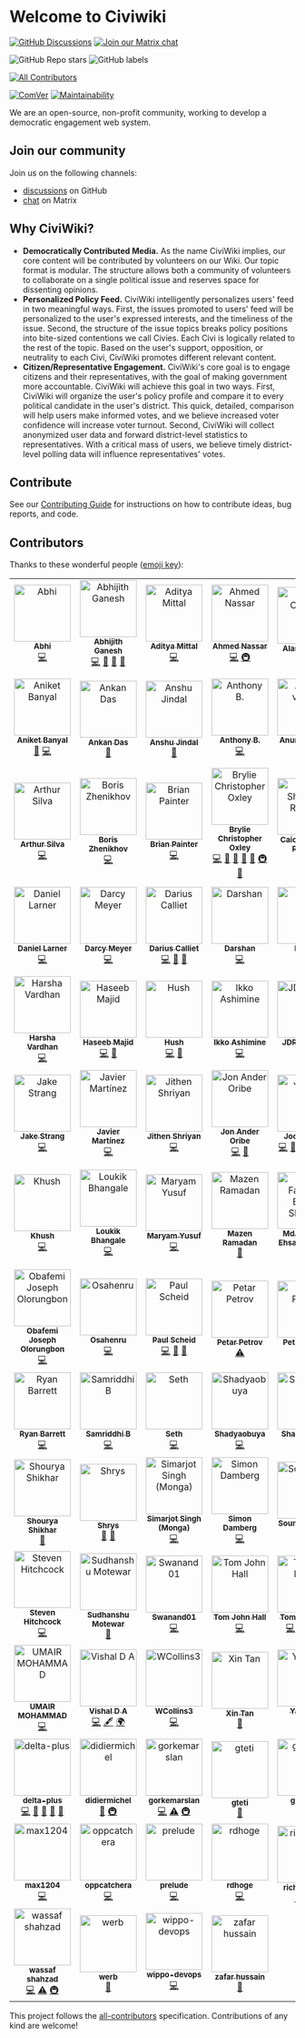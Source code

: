 # Welcome to Civiwiki

[![GitHub Discussions](https://img.shields.io/github/discussions/CiviWiki/OpenCiviWiki)](https://github.com/CiviWiki/OpenCiviWiki/discussions)
[![Join our Matrix chat](https://img.shields.io/badge/chat-join%20now%20via%20Matrix-blue)](https://matrix.to/#/#civi.wiki:matrix.org)

![GitHub Repo stars](https://img.shields.io/github/stars/CiviWiki/OpenCiviWiki?style=social)
![GitHub labels](https://img.shields.io/github/labels/CiviWiki/OpenCiviWiki/help%20wanted)

<!-- ALL-CONTRIBUTORS-BADGE:START - Do not remove or modify this section -->
[![All Contributors](https://img.shields.io/badge/all_contributors-102-orange.svg?style=flat-square)](#contributors-)
<!-- ALL-CONTRIBUTORS-BADGE:END -->

[![ComVer](https://img.shields.io/badge/ComVer-compliant-brightgreen.svg)](https://github.com/staltz/comver)
[![Maintainability](https://api.codeclimate.com/v1/badges/5241b4275cc2dffe90f2/maintainability)](https://codeclimate.com/github/CiviWiki/OpenCiviWiki/maintainability)

We are an open-source, non-profit community, working to develop a democratic engagement web system.

## Join our community

Join us on the following channels:

* [discussions](https://github.com/CiviWiki/OpenCiviWiki/discussions) on GitHub
* [chat](https://matrix.to/#/#civi.wiki:matrix.org) on Matrix

## Why CiviWiki?

* **Democratically Contributed Media.** As the name CiviWiki implies, our core content will be contributed by volunteers on our Wiki. Our topic format is modular. The structure allows both a community of volunteers to collaborate on a single political issue and reserves space for dissenting opinions.
* **Personalized Policy Feed.** CiviWiki intelligently personalizes users' feed in two meaningful ways. First, the issues promoted to users' feed will be personalized to the user's expressed interests, and the timeliness of the issue. Second, the structure of the issue topics breaks policy positions into bite-sized contentions we call Civies. Each Civi is logically related to the rest of the topic. Based on the user's support, opposition, or neutrality to each Civi, CiviWiki promotes different relevant content.
* **Citizen/Representative Engagement.** CiviWiki's core goal is to engage citizens and their representatives, with the goal of making government more accountable. CiviWiki will achieve this goal in two ways. First, CiviWiki will organize the user's policy profile and compare it to every political candidate in the user's district. This quick, detailed, comparison will help users make informed votes, and we believe increased voter confidence will increase voter turnout. Second, CiviWiki will collect anonymized user data and forward district-level statistics to representatives. With a critical mass of users, we believe timely district-level polling data will influence representatives' votes.


## Contribute

See our [Contributing Guide](CONTRIBUTING.md) for instructions on how to contribute ideas, bug reports, and code.

## Contributors

Thanks to these wonderful people ([emoji key](https://allcontributors.org/docs/en/emoji-key)):

<!-- ALL-CONTRIBUTORS-LIST:START - Do not remove or modify this section -->
<!-- prettier-ignore-start -->
<!-- markdownlint-disable -->
<table>
  <tbody>
    <tr>
      <td align="center"><a href="https://github.com/abhiprojectz"><img src="https://avatars.githubusercontent.com/u/64596494?v=4?s=100" width="100px;" alt="Abhi "/><br /><sub><b>Abhi </b></sub></a><br /><a href="https://github.com/CiviWiki/OpenCiviWiki/commits?author=abhiprojectz" title="Code">💻</a></td>
      <td align="center"><a href="https://abhijithganesh.github.io"><img src="https://avatars.githubusercontent.com/u/67182544?v=4?s=100" width="100px;" alt="Abhijith Ganesh"/><br /><sub><b>Abhijith Ganesh</b></sub></a><br /><a href="https://github.com/CiviWiki/OpenCiviWiki/commits?author=AbhijithGanesh" title="Code">💻</a> <a href="#projectManagement-AbhijithGanesh" title="Project Management">📆</a> <a href="https://github.com/CiviWiki/OpenCiviWiki/commits?author=AbhijithGanesh" title="Documentation">📖</a> <a href="https://github.com/CiviWiki/OpenCiviWiki/issues?q=author%3AAbhijithGanesh" title="Bug reports">🐛</a></td>
      <td align="center"><a href="https://github.com/adityamittl"><img src="https://avatars.githubusercontent.com/u/76921082?v=4?s=100" width="100px;" alt="Aditya Mittal"/><br /><sub><b>Aditya Mittal</b></sub></a><br /><a href="https://github.com/CiviWiki/OpenCiviWiki/commits?author=adityamittl" title="Code">💻</a></td>
      <td align="center"><a href="https://github.com/a7madnassar"><img src="https://avatars.githubusercontent.com/u/2473403?v=4?s=100" width="100px;" alt="Ahmed Nassar"/><br /><sub><b>Ahmed Nassar</b></sub></a><br /><a href="https://github.com/CiviWiki/OpenCiviWiki/commits?author=a7madnassar" title="Code">💻</a> <a href="#infra-a7madnassar" title="Infrastructure (Hosting, Build-Tools, etc)">🚇</a></td>
      <td align="center"><a href="https://github.com/alanCalvillo-Wizeline"><img src="https://avatars.githubusercontent.com/u/72406611?v=4?s=100" width="100px;" alt="Alan Calvillo"/><br /><sub><b>Alan Calvillo</b></sub></a><br /><a href="https://github.com/CiviWiki/OpenCiviWiki/pulls?q=is%3Apr+reviewed-by%3AalanCalvillo-Wizeline" title="Reviewed Pull Requests">👀</a></td>
      <td align="center"><a href="https://github.com/alecxvs"><img src="https://avatars2.githubusercontent.com/u/513932?v=4?s=100" width="100px;" alt="Alec Sears"/><br /><sub><b>Alec Sears</b></sub></a><br /><a href="https://github.com/CiviWiki/OpenCiviWiki/issues?q=author%3Aalecxvs" title="Bug reports">🐛</a></td>
      <td align="center"><a href="https://github.com/LightFelicis"><img src="https://avatars.githubusercontent.com/u/21277176?v=4?s=100" width="100px;" alt="Alicja Kluczek"/><br /><sub><b>Alicja Kluczek</b></sub></a><br /><a href="https://github.com/CiviWiki/OpenCiviWiki/commits?author=LightFelicis" title="Documentation">📖</a></td>
    </tr>
    <tr>
      <td align="center"><a href="https://github.com/dummy26"><img src="https://avatars.githubusercontent.com/u/40134444?v=4?s=100" width="100px;" alt="Aniket Banyal"/><br /><sub><b>Aniket Banyal</b></sub></a><br /><a href="https://github.com/CiviWiki/OpenCiviWiki/commits?author=dummy26" title="Documentation">📖</a> <a href="https://github.com/CiviWiki/OpenCiviWiki/commits?author=dummy26" title="Code">💻</a></td>
      <td align="center"><a href="https://github.com/AnkanDas22"><img src="https://avatars1.githubusercontent.com/u/30185594?v=4?s=100" width="100px;" alt="Ankan Das"/><br /><sub><b>Ankan Das</b></sub></a><br /><a href="https://github.com/CiviWiki/OpenCiviWiki/commits?author=AnkanDas22" title="Documentation">📖</a></td>
      <td align="center"><a href="https://anshu-jindal.github.io/portfolio1/"><img src="https://avatars.githubusercontent.com/u/62394488?v=4?s=100" width="100px;" alt="Anshu Jindal"/><br /><sub><b>Anshu Jindal</b></sub></a><br /><a href="https://github.com/CiviWiki/OpenCiviWiki/commits?author=Anshu-jindal" title="Documentation">📖</a></td>
      <td align="center"><a href="https://github.com/PyDrummer"><img src="https://avatars.githubusercontent.com/u/62918152?v=4?s=100" width="100px;" alt="Anthony B."/><br /><sub><b>Anthony B.</b></sub></a><br /><a href="https://github.com/CiviWiki/OpenCiviWiki/commits?author=PyDrummer" title="Code">💻</a></td>
      <td align="center"><a href="https://github.com/anurag629"><img src="https://avatars.githubusercontent.com/u/78868769?v=4?s=100" width="100px;" alt="Anurag verma"/><br /><sub><b>Anurag verma</b></sub></a><br /><a href="https://github.com/CiviWiki/OpenCiviWiki/commits?author=anurag629" title="Code">💻</a></td>
      <td align="center"><a href="http://apoorvakashyap.github.io"><img src="https://avatars.githubusercontent.com/u/30412013?v=4?s=100" width="100px;" alt="Apoorva Kashyap"/><br /><sub><b>Apoorva Kashyap</b></sub></a><br /><a href="https://github.com/CiviWiki/OpenCiviWiki/commits?author=ApoorvaKashyap" title="Code">💻</a></td>
      <td align="center"><a href="https://www.linkedin.com/in/arjun-k-haridas-9a5844207/"><img src="https://avatars.githubusercontent.com/u/51917087?v=4?s=100" width="100px;" alt="Arjun K Haridas"/><br /><sub><b>Arjun K Haridas</b></sub></a><br /><a href="https://github.com/CiviWiki/OpenCiviWiki/commits?author=topguns837" title="Code">💻</a></td>
    </tr>
    <tr>
      <td align="center"><a href="https://github.com/silvarthur"><img src="https://avatars.githubusercontent.com/u/5846343?v=4?s=100" width="100px;" alt="Arthur Silva"/><br /><sub><b>Arthur Silva</b></sub></a><br /><a href="https://github.com/CiviWiki/OpenCiviWiki/commits?author=silvarthur" title="Code">💻</a></td>
      <td align="center"><a href="https://github.com/znhv"><img src="https://avatars.githubusercontent.com/u/14875990?v=4?s=100" width="100px;" alt="Boris Zhenikhov"/><br /><sub><b>Boris Zhenikhov</b></sub></a><br /><a href="https://github.com/CiviWiki/OpenCiviWiki/commits?author=znhv" title="Code">💻</a></td>
      <td align="center"><a href="https://github.com/BrianPainter"><img src="https://avatars2.githubusercontent.com/u/1342663?v=4?s=100" width="100px;" alt="Brian Painter"/><br /><sub><b>Brian Painter</b></sub></a><br /><a href="https://github.com/CiviWiki/OpenCiviWiki/commits?author=BrianPainter" title="Code">💻</a></td>
      <td align="center"><a href="https://bryliechristopheroxley.info"><img src="https://avatars1.githubusercontent.com/u/17307?v=4?s=100" width="100px;" alt="Brylie Christopher Oxley"/><br /><sub><b>Brylie Christopher Oxley</b></sub></a><br /><a href="https://github.com/CiviWiki/OpenCiviWiki/commits?author=brylie" title="Code">💻</a> <a href="https://github.com/CiviWiki/OpenCiviWiki/issues?q=author%3Abrylie" title="Bug reports">🐛</a> <a href="#projectManagement-brylie" title="Project Management">📆</a> <a href="https://github.com/CiviWiki/OpenCiviWiki/pulls?q=is%3Apr+reviewed-by%3Abrylie" title="Reviewed Pull Requests">👀</a> <a href="https://github.com/CiviWiki/OpenCiviWiki/commits?author=brylie" title="Documentation">📖</a> <a href="#infra-brylie" title="Infrastructure (Hosting, Build-Tools, etc)">🚇</a> <a href="#maintenance-brylie" title="Maintenance">🚧</a></td>
      <td align="center"><a href="https://github.com/CaioSR"><img src="https://avatars1.githubusercontent.com/u/26325211?v=4?s=100" width="100px;" alt="Caio Shimada Rabello"/><br /><sub><b>Caio Shimada Rabello</b></sub></a><br /><a href="https://github.com/CiviWiki/OpenCiviWiki/commits?author=CaioSR" title="Code">💻</a></td>
      <td align="center"><a href="https://github.com/dborstelmann"><img src="https://avatars1.githubusercontent.com/u/6558873?v=4?s=100" width="100px;" alt="Dan Borstelmann"/><br /><sub><b>Dan Borstelmann</b></sub></a><br /><a href="https://github.com/CiviWiki/OpenCiviWiki/commits?author=dborstelmann" title="Code">💻</a> <a href="https://github.com/CiviWiki/OpenCiviWiki/issues?q=author%3Adborstelmann" title="Bug reports">🐛</a> <a href="#infra-dborstelmann" title="Infrastructure (Hosting, Build-Tools, etc)">🚇</a> <a href="#ideas-dborstelmann" title="Ideas, Planning, & Feedback">🤔</a></td>
      <td align="center"><a href="https://github.com/danielgrijalva"><img src="https://avatars1.githubusercontent.com/u/11547406?v=4?s=100" width="100px;" alt="Daniel Grijalva"/><br /><sub><b>Daniel Grijalva</b></sub></a><br /><a href="https://github.com/CiviWiki/OpenCiviWiki/commits?author=danielgrijalva" title="Code">💻</a></td>
    </tr>
    <tr>
      <td align="center"><a href="https://github.com/dlarner3194"><img src="https://avatars2.githubusercontent.com/u/17296992?v=4?s=100" width="100px;" alt="Daniel Larner"/><br /><sub><b>Daniel Larner</b></sub></a><br /><a href="https://github.com/CiviWiki/OpenCiviWiki/commits?author=dlarner3194" title="Code">💻</a></td>
      <td align="center"><a href="https://github.com/darcymeyer"><img src="https://avatars2.githubusercontent.com/u/15186598?v=4?s=100" width="100px;" alt="Darcy Meyer"/><br /><sub><b>Darcy Meyer</b></sub></a><br /><a href="https://github.com/CiviWiki/OpenCiviWiki/commits?author=darcymeyer" title="Code">💻</a></td>
      <td align="center"><a href="https://github.com/DCalliet"><img src="https://avatars0.githubusercontent.com/u/6856645?v=4?s=100" width="100px;" alt="Darius Calliet"/><br /><sub><b>Darius Calliet</b></sub></a><br /><a href="https://github.com/CiviWiki/OpenCiviWiki/commits?author=DCalliet" title="Code">💻</a> <a href="https://github.com/CiviWiki/OpenCiviWiki/issues?q=author%3ADCalliet" title="Bug reports">🐛</a> <a href="#ideas-DCalliet" title="Ideas, Planning, & Feedback">🤔</a></td>
      <td align="center"><a href="https://github.com/darshanip"><img src="https://avatars.githubusercontent.com/u/36774606?v=4?s=100" width="100px;" alt="Darshan"/><br /><sub><b>Darshan</b></sub></a><br /><a href="https://github.com/CiviWiki/OpenCiviWiki/commits?author=darshanip" title="Code">💻</a></td>
      <td align="center"><a href="https://github.com/Di-ref"><img src="https://avatars1.githubusercontent.com/u/61465302?v=4?s=100" width="100px;" alt="Di-ref"/><br /><sub><b>Di-ref</b></sub></a><br /><a href="https://github.com/CiviWiki/OpenCiviWiki/commits?author=Di-ref" title="Code">💻</a></td>
      <td align="center"><a href="https://github.com/GokuMizuno"><img src="https://avatars0.githubusercontent.com/u/6818565?v=4?s=100" width="100px;" alt="Gordon Stangler"/><br /><sub><b>Gordon Stangler</b></sub></a><br /><a href="https://github.com/CiviWiki/OpenCiviWiki/commits?author=GokuMizuno" title="Code">💻</a> <a href="https://github.com/CiviWiki/OpenCiviWiki/issues?q=author%3AGokuMizuno" title="Bug reports">🐛</a> <a href="#ideas-GokuMizuno" title="Ideas, Planning, & Feedback">🤔</a></td>
      <td align="center"><a href="https://g1stavo.github.io/"><img src="https://avatars1.githubusercontent.com/u/22722936?v=4?s=100" width="100px;" alt="Gustavo"/><br /><sub><b>Gustavo</b></sub></a><br /><a href="https://github.com/CiviWiki/OpenCiviWiki/commits?author=g1stavo" title="Code">💻</a></td>
    </tr>
    <tr>
      <td align="center"><a href="https://github.com/harsha0609"><img src="https://avatars.githubusercontent.com/u/24893016?v=4?s=100" width="100px;" alt="Harsha Vardhan"/><br /><sub><b>Harsha Vardhan</b></sub></a><br /><a href="https://github.com/CiviWiki/OpenCiviWiki/commits?author=harsha0609" title="Code">💻</a></td>
      <td align="center"><a href="https://haseebmajid.dev"><img src="https://avatars.githubusercontent.com/u/998807?v=4?s=100" width="100px;" alt="Haseeb Majid"/><br /><sub><b>Haseeb Majid</b></sub></a><br /><a href="https://github.com/CiviWiki/OpenCiviWiki/commits?author=hmajid2301" title="Code">💻</a> <a href="https://github.com/CiviWiki/OpenCiviWiki/commits?author=hmajid2301" title="Documentation">📖</a></td>
      <td align="center"><a href="https://github.com/HushOv"><img src="https://avatars2.githubusercontent.com/u/36056305?v=4?s=100" width="100px;" alt="Hush"/><br /><sub><b>Hush</b></sub></a><br /><a href="https://github.com/CiviWiki/OpenCiviWiki/commits?author=HushOv" title="Code">💻</a> <a href="https://github.com/CiviWiki/OpenCiviWiki/commits?author=HushOv" title="Documentation">📖</a></td>
      <td align="center"><a href="https://bandism.net/"><img src="https://avatars.githubusercontent.com/u/22633385?v=4?s=100" width="100px;" alt="Ikko Ashimine"/><br /><sub><b>Ikko Ashimine</b></sub></a><br /><a href="https://github.com/CiviWiki/OpenCiviWiki/commits?author=eltociear" title="Code">💻</a></td>
      <td align="center"><a href="https://github.com/JDRanpariya"><img src="https://avatars3.githubusercontent.com/u/51157407?v=4?s=100" width="100px;" alt="JDRanpariya"/><br /><sub><b>JDRanpariya</b></sub></a><br /><a href="https://github.com/CiviWiki/OpenCiviWiki/commits?author=JDRanpariya" title="Documentation">📖</a> <a href="https://github.com/CiviWiki/OpenCiviWiki/commits?author=JDRanpariya" title="Code">💻</a></td>
      <td align="center"><a href="https://github.com/jabrielcjones"><img src="https://avatars.githubusercontent.com/u/32472383?v=4?s=100" width="100px;" alt="Jabriel Jones"/><br /><sub><b>Jabriel Jones</b></sub></a><br /><a href="https://github.com/CiviWiki/OpenCiviWiki/commits?author=jabrielcjones" title="Code">💻</a></td>
      <td align="center"><a href="http://jacob-north.com"><img src="https://avatars.githubusercontent.com/u/34386437?v=4?s=100" width="100px;" alt="Jacob North"/><br /><sub><b>Jacob North</b></sub></a><br /><a href="https://github.com/CiviWiki/OpenCiviWiki/commits?author=North15" title="Code">💻</a></td>
    </tr>
    <tr>
      <td align="center"><a href="https://github.com/jstrang"><img src="https://avatars2.githubusercontent.com/u/9824957?v=4?s=100" width="100px;" alt="Jake Strang"/><br /><sub><b>Jake Strang</b></sub></a><br /><a href="https://github.com/CiviWiki/OpenCiviWiki/commits?author=jstrang" title="Code">💻</a></td>
      <td align="center"><a href="https://github.com/Jazriel"><img src="https://avatars1.githubusercontent.com/u/9085893?v=4?s=100" width="100px;" alt="Javier Martínez"/><br /><sub><b>Javier Martínez</b></sub></a><br /><a href="https://github.com/CiviWiki/OpenCiviWiki/commits?author=Jazriel" title="Code">💻</a></td>
      <td align="center"><a href="https://github.com/jithenshriyan"><img src="https://avatars.githubusercontent.com/u/67240543?v=4?s=100" width="100px;" alt="Jithen Shriyan"/><br /><sub><b>Jithen Shriyan</b></sub></a><br /><a href="https://github.com/CiviWiki/OpenCiviWiki/commits?author=jithenshriyan" title="Code">💻</a></td>
      <td align="center"><a href="https://github.com/JonanOribe"><img src="https://avatars1.githubusercontent.com/u/11914201?v=4?s=100" width="100px;" alt="Jon Ander Oribe"/><br /><sub><b>Jon Ander Oribe</b></sub></a><br /><a href="https://github.com/CiviWiki/OpenCiviWiki/commits?author=JonanOribe" title="Code">💻</a> <a href="https://github.com/CiviWiki/OpenCiviWiki/issues?q=author%3AJonanOribe" title="Bug reports">🐛</a></td>
      <td align="center"><a href="https://github.com/jl24"><img src="https://avatars1.githubusercontent.com/u/12376696?v=4?s=100" width="100px;" alt="JooHee Lee"/><br /><sub><b>JooHee Lee</b></sub></a><br /><a href="https://github.com/CiviWiki/OpenCiviWiki/commits?author=jl24" title="Code">💻</a> <a href="https://github.com/CiviWiki/OpenCiviWiki/issues?q=author%3Ajl24" title="Bug reports">🐛</a> <a href="https://github.com/CiviWiki/OpenCiviWiki/commits?author=jl24" title="Documentation">📖</a> <a href="#ideas-jl24" title="Ideas, Planning, & Feedback">🤔</a> <a href="#infra-jl24" title="Infrastructure (Hosting, Build-Tools, etc)">🚇</a> <a href="#question-jl24" title="Answering Questions">💬</a></td>
      <td align="center"><a href="https://github.com/Floyd-Droid"><img src="https://avatars.githubusercontent.com/u/67757904?v=4?s=100" width="100px;" alt="Jourdon Floyd"/><br /><sub><b>Jourdon Floyd</b></sub></a><br /><a href="https://github.com/CiviWiki/OpenCiviWiki/commits?author=Floyd-Droid" title="Documentation">📖</a></td>
      <td align="center"><a href="https://github.com/kevinjosephh"><img src="https://avatars.githubusercontent.com/u/38029772?v=4?s=100" width="100px;" alt="Kevin Joseph"/><br /><sub><b>Kevin Joseph</b></sub></a><br /><a href="https://github.com/CiviWiki/OpenCiviWiki/commits?author=kevinjosephh" title="Documentation">📖</a></td>
    </tr>
    <tr>
      <td align="center"><a href="https://github.com/khushkaushal"><img src="https://avatars.githubusercontent.com/u/31816256?v=4?s=100" width="100px;" alt="Khush"/><br /><sub><b>Khush</b></sub></a><br /><a href="https://github.com/CiviWiki/OpenCiviWiki/commits?author=khushkaushal" title="Code">💻</a></td>
      <td align="center"><a href="https://github.com/loukikstudent"><img src="https://avatars.githubusercontent.com/u/35080655?v=4?s=100" width="100px;" alt="Loukik Bhangale"/><br /><sub><b>Loukik Bhangale</b></sub></a><br /><a href="https://github.com/CiviWiki/OpenCiviWiki/commits?author=loukikstudent" title="Code">💻</a></td>
      <td align="center"><a href="https://github.com/mharyam"><img src="https://avatars.githubusercontent.com/u/21172249?v=4?s=100" width="100px;" alt="Maryam Yusuf"/><br /><sub><b>Maryam Yusuf</b></sub></a><br /><a href="https://github.com/CiviWiki/OpenCiviWiki/commits?author=mharyam" title="Code">💻</a></td>
      <td align="center"><a href="http://www.linkedin.com/in/mazen-r"><img src="https://avatars.githubusercontent.com/u/73492002?v=4?s=100" width="100px;" alt="Mazen Ramadan"/><br /><sub><b>Mazen Ramadan</b></sub></a><br /><a href="https://github.com/CiviWiki/OpenCiviWiki/commits?author=mazen-r" title="Documentation">📖</a></td>
      <td align="center"><a href="http://facebook.com/fardeen.es7"><img src="https://avatars.githubusercontent.com/u/43882976?v=4?s=100" width="100px;" alt="Md. Fardeen Ehsan Shawon"/><br /><sub><b>Md. Fardeen Ehsan Shawon</b></sub></a><br /><a href="https://github.com/CiviWiki/OpenCiviWiki/commits?author=fardeenes7" title="Documentation">📖</a></td>
      <td align="center"><a href="https://github.com/mdwest"><img src="https://avatars1.githubusercontent.com/u/30572202?v=4?s=100" width="100px;" alt="Mitchell D. West"/><br /><sub><b>Mitchell D. West</b></sub></a><br /><a href="https://github.com/CiviWiki/OpenCiviWiki/commits?author=mdwest" title="Code">💻</a> <a href="https://github.com/CiviWiki/OpenCiviWiki/issues?q=author%3Amdwest" title="Bug reports">🐛</a> <a href="#business-mdwest" title="Business development">💼</a> <a href="#financial-mdwest" title="Financial">💵</a> <a href="#fundingFinding-mdwest" title="Funding Finding">🔍</a> <a href="#ideas-mdwest" title="Ideas, Planning, & Feedback">🤔</a> <a href="#projectManagement-mdwest" title="Project Management">📆</a> <a href="https://github.com/CiviWiki/OpenCiviWiki/pulls?q=is%3Apr+reviewed-by%3Amdwest" title="Reviewed Pull Requests">👀</a> <a href="https://github.com/CiviWiki/OpenCiviWiki/commits?author=mdwest" title="Documentation">📖</a></td>
      <td align="center"><a href="http://idzieniedzwiedz.pl"><img src="https://avatars.githubusercontent.com/u/59344635?v=4?s=100" width="100px;" alt="Niedzwiedz"/><br /><sub><b>Niedzwiedz</b></sub></a><br /><a href="https://github.com/CiviWiki/OpenCiviWiki/commits?author=Ni3dzwi3dz" title="Code">💻</a></td>
    </tr>
    <tr>
      <td align="center"><a href="https://github.com/obafemiolorungbon"><img src="https://avatars.githubusercontent.com/u/62023238?v=4?s=100" width="100px;" alt="Obafemi Joseph Olorungbon"/><br /><sub><b>Obafemi Joseph Olorungbon</b></sub></a><br /><a href="https://github.com/CiviWiki/OpenCiviWiki/commits?author=obafemiolorungbon" title="Code">💻</a></td>
      <td align="center"><a href="https://github.com/TimOsahenru"><img src="https://avatars.githubusercontent.com/u/93861430?v=4?s=100" width="100px;" alt="Osahenru"/><br /><sub><b>Osahenru</b></sub></a><br /><a href="https://github.com/CiviWiki/OpenCiviWiki/commits?author=TimOsahenru" title="Code">💻</a></td>
      <td align="center"><a href="https://github.com/pscheid2"><img src="https://avatars0.githubusercontent.com/u/6983738?v=4?s=100" width="100px;" alt="Paul Scheid"/><br /><sub><b>Paul Scheid</b></sub></a><br /><a href="https://github.com/CiviWiki/OpenCiviWiki/commits?author=pscheid2" title="Code">💻</a> <a href="#ideas-pscheid2" title="Ideas, Planning, & Feedback">🤔</a> <a href="#question-pscheid2" title="Answering Questions">💬</a></td>
      <td align="center"><a href="https://github.com/Unit111"><img src="https://avatars2.githubusercontent.com/u/5164528?v=4?s=100" width="100px;" alt="Petar Petrov"/><br /><sub><b>Petar Petrov</b></sub></a><br /><a href="https://github.com/CiviWiki/OpenCiviWiki/commits?author=Unit111" title="Tests">⚠️</a></td>
      <td align="center"><a href="https://github.com/petarPetrovBG"><img src="https://avatars0.githubusercontent.com/u/20644034?v=4?s=100" width="100px;" alt="Petar Petrov"/><br /><sub><b>Petar Petrov</b></sub></a><br /><a href="https://github.com/CiviWiki/OpenCiviWiki/commits?author=petarPetrovBG" title="Tests">⚠️</a></td>
      <td align="center"><a href="https://github.com/riajots"><img src="https://avatars.githubusercontent.com/u/36339406?v=4?s=100" width="100px;" alt="Ria Jotsinghani"/><br /><sub><b>Ria Jotsinghani</b></sub></a><br /><a href="https://github.com/CiviWiki/OpenCiviWiki/commits?author=riajots" title="Code">💻</a></td>
      <td align="center"><a href="https://github.com/therohitramesh"><img src="https://avatars0.githubusercontent.com/u/20316398?v=4?s=100" width="100px;" alt="Rohit Ramesh"/><br /><sub><b>Rohit Ramesh</b></sub></a><br /><a href="https://github.com/CiviWiki/OpenCiviWiki/commits?author=therohitramesh" title="Code">💻</a></td>
    </tr>
    <tr>
      <td align="center"><a href="https://www.linkedin.com/in/ryan-barrett2/"><img src="https://avatars1.githubusercontent.com/u/29344675?v=4?s=100" width="100px;" alt="Ryan Barrett"/><br /><sub><b>Ryan Barrett</b></sub></a><br /><a href="https://github.com/CiviWiki/OpenCiviWiki/commits?author=ryan-barrett" title="Code">💻</a></td>
      <td align="center"><a href="https://samr1ddh1.github.io"><img src="https://avatars.githubusercontent.com/u/52720626?v=4?s=100" width="100px;" alt="Samriddhi B"/><br /><sub><b>Samriddhi B</b></sub></a><br /><a href="https://github.com/CiviWiki/OpenCiviWiki/commits?author=samr1ddh1" title="Code">💻</a></td>
      <td align="center"><a href="http://sethangell.com"><img src="https://avatars.githubusercontent.com/u/24513605?v=4?s=100" width="100px;" alt="Seth"/><br /><sub><b>Seth</b></sub></a><br /><a href="https://github.com/CiviWiki/OpenCiviWiki/commits?author=SethAngell" title="Code">💻</a></td>
      <td align="center"><a href="https://github.com/Shadyaobuya"><img src="https://avatars.githubusercontent.com/u/79209638?v=4?s=100" width="100px;" alt="Shadyaobuya"/><br /><sub><b>Shadyaobuya</b></sub></a><br /><a href="https://github.com/CiviWiki/OpenCiviWiki/commits?author=Shadyaobuya" title="Code">💻</a></td>
      <td align="center"><a href="https://github.com/shashankks0987"><img src="https://avatars.githubusercontent.com/u/47640763?v=4?s=100" width="100px;" alt="Shashank KS"/><br /><sub><b>Shashank KS</b></sub></a><br /><a href="https://github.com/CiviWiki/OpenCiviWiki/commits?author=shashankks0987" title="Code">💻</a></td>
      <td align="center"><a href="https://github.com/shaunak-gupta"><img src="https://avatars1.githubusercontent.com/u/2604602?v=4?s=100" width="100px;" alt="Shaunak"/><br /><sub><b>Shaunak</b></sub></a><br /><a href="https://github.com/CiviWiki/OpenCiviWiki/commits?author=shaunak-gupta" title="Code">💻</a></td>
      <td align="center"><a href="https://github.com/shiv-aay"><img src="https://avatars.githubusercontent.com/u/58257395?v=4?s=100" width="100px;" alt="Shivaay"/><br /><sub><b>Shivaay</b></sub></a><br /><a href="https://github.com/CiviWiki/OpenCiviWiki/commits?author=shiv-aay" title="Documentation">📖</a></td>
    </tr>
    <tr>
      <td align="center"><a href="http://www.linkedin.com/in/shourya-shikhar"><img src="https://avatars.githubusercontent.com/u/55531939?v=4?s=100" width="100px;" alt="Shourya Shikhar"/><br /><sub><b>Shourya Shikhar</b></sub></a><br /><a href="https://github.com/CiviWiki/OpenCiviWiki/commits?author=danger-ahead" title="Documentation">📖</a></td>
      <td align="center"><a href="https://github.com/Shreyas4991"><img src="https://avatars3.githubusercontent.com/u/4014341?v=4?s=100" width="100px;" alt="Shrys"/><br /><sub><b>Shrys</b></sub></a><br /><a href="#ideas-Shreyas4991" title="Ideas, Planning, & Feedback">🤔</a> <a href="https://github.com/CiviWiki/OpenCiviWiki/issues?q=author%3AShreyas4991" title="Bug reports">🐛</a></td>
      <td align="center"><a href="http://about.me/Simarjot"><img src="https://avatars.githubusercontent.com/u/22258411?v=4?s=100" width="100px;" alt="Simarjot Singh (Monga)"/><br /><sub><b>Simarjot Singh (Monga)</b></sub></a><br /><a href="https://github.com/CiviWiki/OpenCiviWiki/commits?author=simar5244" title="Code">💻</a></td>
      <td align="center"><a href="https://github.com/SimonDamberg"><img src="https://avatars.githubusercontent.com/u/49840909?v=4?s=100" width="100px;" alt="Simon Damberg"/><br /><sub><b>Simon Damberg</b></sub></a><br /><a href="https://github.com/CiviWiki/OpenCiviWiki/commits?author=SimonDamberg" title="Code">💻</a></td>
      <td align="center"><a href="https://soumallyadev.live"><img src="https://avatars.githubusercontent.com/u/55331884?v=4?s=100" width="100px;" alt="Soumallya Dev"/><br /><sub><b>Soumallya Dev</b></sub></a><br /><a href="https://github.com/CiviWiki/OpenCiviWiki/commits?author=soumallyadev07" title="Code">💻</a></td>
      <td align="center"><a href="https://stanmd.tk"><img src="https://avatars.githubusercontent.com/u/15629602?v=4?s=100" width="100px;" alt="Stanley Ndagi"/><br /><sub><b>Stanley Ndagi</b></sub></a><br /><a href="https://github.com/CiviWiki/OpenCiviWiki/commits?author=NdagiStanley" title="Documentation">📖</a></td>
      <td align="center"><a href="https://github.com/Sv3nman"><img src="https://avatars0.githubusercontent.com/u/14117015?v=4?s=100" width="100px;" alt="Steven Hitchcock"/><br /><sub><b>Steven Hitchcock</b></sub></a><br /><a href="https://github.com/CiviWiki/OpenCiviWiki/commits?author=Sv3nman" title="Code">💻</a></td>
    </tr>
    <tr>
      <td align="center"><a href="https://github.com/Germlord"><img src="https://avatars.githubusercontent.com/u/34950441?v=4?s=100" width="100px;" alt="Steven Hitchcock"/><br /><sub><b>Steven Hitchcock</b></sub></a><br /><a href="https://github.com/CiviWiki/OpenCiviWiki/commits?author=Germlord" title="Code">💻</a></td>
      <td align="center"><a href="https://github.com/ssm0801"><img src="https://avatars.githubusercontent.com/u/46257802?v=4?s=100" width="100px;" alt="Sudhanshu Motewar"/><br /><sub><b>Sudhanshu Motewar</b></sub></a><br /><a href="https://github.com/CiviWiki/OpenCiviWiki/pulls?q=is%3Apr+reviewed-by%3Assm0801" title="Reviewed Pull Requests">👀</a></td>
      <td align="center"><a href="https://github.com/Swanand01"><img src="https://avatars.githubusercontent.com/u/75439077?v=4?s=100" width="100px;" alt="Swanand01"/><br /><sub><b>Swanand01</b></sub></a><br /><a href="https://github.com/CiviWiki/OpenCiviWiki/commits?author=Swanand01" title="Code">💻</a></td>
      <td align="center"><a href="http://dev.tomjohnhall.com/"><img src="https://avatars0.githubusercontent.com/u/21244070?v=4?s=100" width="100px;" alt="Tom John Hall"/><br /><sub><b>Tom John Hall</b></sub></a><br /><a href="https://github.com/CiviWiki/OpenCiviWiki/commits?author=tomjohnhall" title="Code">💻</a></td>
      <td align="center"><a href="https://www.linkedin.com/in/tomaszkolek"><img src="https://avatars3.githubusercontent.com/u/5993758?v=4?s=100" width="100px;" alt="Tomasz Kolek"/><br /><sub><b>Tomasz Kolek</b></sub></a><br /><a href="https://github.com/CiviWiki/OpenCiviWiki/commits?author=TomaszKolek" title="Code">💻</a> <a href="https://github.com/CiviWiki/OpenCiviWiki/commits?author=TomaszKolek" title="Tests">⚠️</a> <a href="#security-TomaszKolek" title="Security">🛡️</a> <a href="https://github.com/CiviWiki/OpenCiviWiki/pulls?q=is%3Apr+reviewed-by%3ATomaszKolek" title="Reviewed Pull Requests">👀</a></td>
      <td align="center"><a href="https://github.com/torabshaikh"><img src="https://avatars0.githubusercontent.com/u/18557453?v=4?s=100" width="100px;" alt="Torab Shaikh"/><br /><sub><b>Torab Shaikh</b></sub></a><br /><a href="https://github.com/CiviWiki/OpenCiviWiki/commits?author=torabshaikh" title="Code">💻</a></td>
      <td align="center"><a href="https://github.com/tractaylor"><img src="https://avatars0.githubusercontent.com/u/5148702?v=4?s=100" width="100px;" alt="Trac Taylor"/><br /><sub><b>Trac Taylor</b></sub></a><br /><a href="https://github.com/CiviWiki/OpenCiviWiki/commits?author=tractaylor" title="Code">💻</a> <a href="https://github.com/CiviWiki/OpenCiviWiki/issues?q=author%3Atractaylor" title="Bug reports">🐛</a> <a href="#ideas-tractaylor" title="Ideas, Planning, & Feedback">🤔</a></td>
    </tr>
    <tr>
      <td align="center"><a href="https://in.linkedin.com/in/umr55766"><img src="https://avatars0.githubusercontent.com/u/16179313?v=4?s=100" width="100px;" alt="UMAIR MOHAMMAD"/><br /><sub><b>UMAIR MOHAMMAD</b></sub></a><br /><a href="https://github.com/CiviWiki/OpenCiviWiki/commits?author=umr55766" title="Code">💻</a></td>
      <td align="center"><a href="https://linktr.ee/Vishal_D_A"><img src="https://avatars.githubusercontent.com/u/67089703?v=4?s=100" width="100px;" alt="Vishal D A"/><br /><sub><b>Vishal D A</b></sub></a><br /><a href="https://github.com/CiviWiki/OpenCiviWiki/commits?author=vishalda" title="Code">💻</a> <a href="#content-vishalda" title="Content">🖋</a> <a href="#translation-vishalda" title="Translation">🌍</a></td>
      <td align="center"><a href="https://github.com/WCollins3"><img src="https://avatars0.githubusercontent.com/u/10867839?v=4?s=100" width="100px;" alt="WCollins3"/><br /><sub><b>WCollins3</b></sub></a><br /><a href="https://github.com/CiviWiki/OpenCiviWiki/commits?author=WCollins3" title="Code">💻</a></td>
      <td align="center"><a href="https://github.com/SunflowerPKU"><img src="https://avatars3.githubusercontent.com/u/23006864?v=4?s=100" width="100px;" alt="Xin Tan"/><br /><sub><b>Xin Tan</b></sub></a><br /><a href="#userTesting-SunflowerPKU" title="User Testing">📓</a></td>
      <td align="center"><a href="https://github.com/morento101"><img src="https://avatars.githubusercontent.com/u/80165970?v=4?s=100" width="100px;" alt="Yaroslav"/><br /><sub><b>Yaroslav</b></sub></a><br /><a href="https://github.com/CiviWiki/OpenCiviWiki/commits?author=morento101" title="Code">💻</a></td>
      <td align="center"><a href="https://github.com/audreyelim"><img src="https://avatars.githubusercontent.com/u/41016300?v=4?s=100" width="100px;" alt="audreyelim"/><br /><sub><b>audreyelim</b></sub></a><br /><a href="https://github.com/CiviWiki/OpenCiviWiki/commits?author=audreyelim" title="Code">💻</a></td>
      <td align="center"><a href="https://github.com/daaavo"><img src="https://avatars.githubusercontent.com/u/108758198?v=4?s=100" width="100px;" alt="daaavo"/><br /><sub><b>daaavo</b></sub></a><br /><a href="https://github.com/CiviWiki/OpenCiviWiki/commits?author=daaavo" title="Code">💻</a></td>
    </tr>
    <tr>
      <td align="center"><a href="https://github.com/delta-plus"><img src="https://avatars0.githubusercontent.com/u/25730621?v=4?s=100" width="100px;" alt="delta-plus"/><br /><sub><b>delta-plus</b></sub></a><br /><a href="https://github.com/CiviWiki/OpenCiviWiki/commits?author=delta-plus" title="Code">💻</a> <a href="https://github.com/CiviWiki/OpenCiviWiki/issues?q=author%3Adelta-plus" title="Bug reports">🐛</a> <a href="https://github.com/CiviWiki/OpenCiviWiki/commits?author=delta-plus" title="Documentation">📖</a> <a href="#ideas-delta-plus" title="Ideas, Planning, & Feedback">🤔</a> <a href="#question-delta-plus" title="Answering Questions">💬</a></td>
      <td align="center"><a href="https://github.com/didiermichel"><img src="https://avatars.githubusercontent.com/u/9488079?v=4?s=100" width="100px;" alt="didiermichel"/><br /><sub><b>didiermichel</b></sub></a><br /><a href="https://github.com/CiviWiki/OpenCiviWiki/commits?author=didiermichel" title="Documentation">📖</a> <a href="#infra-didiermichel" title="Infrastructure (Hosting, Build-Tools, etc)">🚇</a></td>
      <td align="center"><a href="https://github.com/gorkemarslan"><img src="https://avatars.githubusercontent.com/u/16780927?v=4?s=100" width="100px;" alt="gorkemarslan"/><br /><sub><b>gorkemarslan</b></sub></a><br /><a href="https://github.com/CiviWiki/OpenCiviWiki/commits?author=gorkemarslan" title="Code">💻</a> <a href="https://github.com/CiviWiki/OpenCiviWiki/commits?author=gorkemarslan" title="Tests">⚠️</a> <a href="#infra-gorkemarslan" title="Infrastructure (Hosting, Build-Tools, etc)">🚇</a></td>
      <td align="center"><a href="https://github.com/gteti"><img src="https://avatars1.githubusercontent.com/u/51110452?v=4?s=100" width="100px;" alt="gteti"/><br /><sub><b>gteti</b></sub></a><br /><a href="https://github.com/CiviWiki/OpenCiviWiki/commits?author=gteti" title="Documentation">📖</a></td>
      <td align="center"><a href="https://github.com/guido97"><img src="https://avatars.githubusercontent.com/u/44304394?v=4?s=100" width="100px;" alt="guido97"/><br /><sub><b>guido97</b></sub></a><br /><a href="https://github.com/CiviWiki/OpenCiviWiki/commits?author=guido97" title="Code">💻</a></td>
      <td align="center"><a href="https://github.com/jgbmattos"><img src="https://avatars0.githubusercontent.com/u/10090364?v=4?s=100" width="100px;" alt="jgbmattos"/><br /><sub><b>jgbmattos</b></sub></a><br /><a href="#userTesting-jgbmattos" title="User Testing">📓</a></td>
      <td align="center"><a href="https://github.com/jjoseph18"><img src="https://avatars.githubusercontent.com/u/82232960?v=4?s=100" width="100px;" alt="jjoseph18"/><br /><sub><b>jjoseph18</b></sub></a><br /><a href="https://github.com/CiviWiki/OpenCiviWiki/commits?author=jjoseph18" title="Documentation">📖</a></td>
    </tr>
    <tr>
      <td align="center"><a href="https://github.com/max1204"><img src="https://avatars.githubusercontent.com/u/20409353?v=4?s=100" width="100px;" alt="max1204"/><br /><sub><b>max1204</b></sub></a><br /><a href="https://github.com/CiviWiki/OpenCiviWiki/commits?author=max1204" title="Code">💻</a></td>
      <td align="center"><a href="https://github.com/oppcatchera"><img src="https://avatars.githubusercontent.com/u/65623690?v=4?s=100" width="100px;" alt="oppcatchera"/><br /><sub><b>oppcatchera</b></sub></a><br /><a href="https://github.com/CiviWiki/OpenCiviWiki/commits?author=oppcatchera" title="Code">💻</a></td>
      <td align="center"><a href="https://github.com/earthprelude"><img src="https://avatars.githubusercontent.com/u/75330343?v=4?s=100" width="100px;" alt="prelude"/><br /><sub><b>prelude</b></sub></a><br /><a href="https://github.com/CiviWiki/OpenCiviWiki/commits?author=earthprelude" title="Code">💻</a></td>
      <td align="center"><a href="https://github.com/rdhoge"><img src="https://avatars.githubusercontent.com/u/59403275?v=4?s=100" width="100px;" alt="rdhoge"/><br /><sub><b>rdhoge</b></sub></a><br /><a href="https://github.com/CiviWiki/OpenCiviWiki/commits?author=rdhoge" title="Code">💻</a></td>
      <td align="center"><a href="https://github.com/richifuentes"><img src="https://avatars2.githubusercontent.com/u/9931749?v=4?s=100" width="100px;" alt="richifuentes"/><br /><sub><b>richifuentes</b></sub></a><br /><a href="https://github.com/CiviWiki/OpenCiviWiki/issues?q=author%3Arichifuentes" title="Bug reports">🐛</a> <a href="#question-richifuentes" title="Answering Questions">💬</a> <a href="#ideas-richifuentes" title="Ideas, Planning, & Feedback">🤔</a></td>
      <td align="center"><a href="https://github.com/tberm"><img src="https://avatars.githubusercontent.com/u/49910363?v=4?s=100" width="100px;" alt="tberm"/><br /><sub><b>tberm</b></sub></a><br /><a href="https://github.com/CiviWiki/OpenCiviWiki/commits?author=tberm" title="Code">💻</a></td>
      <td align="center"><a href="https://github.com/terrencetuy"><img src="https://avatars3.githubusercontent.com/u/13714060?v=4?s=100" width="100px;" alt="terrencetuy"/><br /><sub><b>terrencetuy</b></sub></a><br /><a href="https://github.com/CiviWiki/OpenCiviWiki/commits?author=terrencetuy" title="Code">💻</a></td>
    </tr>
    <tr>
      <td align="center"><a href="https://github.com/wassafshahzad"><img src="https://avatars.githubusercontent.com/u/25094157?v=4?s=100" width="100px;" alt="wassaf shahzad"/><br /><sub><b>wassaf shahzad</b></sub></a><br /><a href="https://github.com/CiviWiki/OpenCiviWiki/commits?author=wassafshahzad" title="Code">💻</a> <a href="https://github.com/CiviWiki/OpenCiviWiki/commits?author=wassafshahzad" title="Tests">⚠️</a> <a href="#infra-wassafshahzad" title="Infrastructure (Hosting, Build-Tools, etc)">🚇</a></td>
      <td align="center"><a href="https://github.com/werberger"><img src="https://avatars.githubusercontent.com/u/106753124?v=4?s=100" width="100px;" alt="werb"/><br /><sub><b>werb</b></sub></a><br /><a href="https://github.com/CiviWiki/OpenCiviWiki/issues?q=author%3Awerberger" title="Bug reports">🐛</a></td>
      <td align="center"><a href="https://github.com/wippo-devops"><img src="https://avatars.githubusercontent.com/u/85387801?v=4?s=100" width="100px;" alt="wippo-devops"/><br /><sub><b>wippo-devops</b></sub></a><br /><a href="https://github.com/CiviWiki/OpenCiviWiki/commits?author=wippo-devops" title="Code">💻</a></td>
      <td align="center"><a href="https://www.facebook.com/zafar.hussain2000"><img src="https://avatars.githubusercontent.com/u/7498674?v=4?s=100" width="100px;" alt="zafar hussain"/><br /><sub><b>zafar hussain</b></sub></a><br /><a href="https://github.com/CiviWiki/OpenCiviWiki/commits?author=zafar-hussain" title="Documentation">📖</a></td>
    </tr>
  </tbody>
</table>

<!-- markdownlint-restore -->
<!-- prettier-ignore-end -->

<!-- ALL-CONTRIBUTORS-LIST:END -->

This project follows the [all-contributors](https://github.com/all-contributors/all-contributors) specification. Contributions of any kind are welcome!
